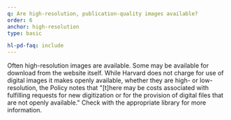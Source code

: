 ```yaml
---
q: Are high-resolution, publication-quality images available?
order: 6
anchor: high-resolution
type: basic

hl-pd-faq: include
---
```

Often high-resolution images are available. Some may be available for download from the website itself. While Harvard does not charge for use of digital images it makes openly available, whether they are high- or low-resolution, the Policy notes that "[t]here may be costs associated with fulfilling requests for new digitization or for the provision of digital files that are not openly available." Check with the appropriate library for more information.
